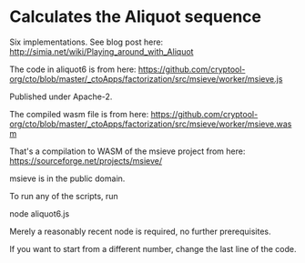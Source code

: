 # Calculates the Aliquot sequence

Six implementations. See blog post here:
http://simia.net/wiki/Playing_around_with_Aliquot

The code in aliquot6 is from here:
https://github.com/cryptool-org/cto/blob/master/_ctoApps/factorization/src/msieve/worker/msieve.js

Published under Apache-2.

The compiled wasm file is from here:
https://github.com/cryptool-org/cto/blob/master/_ctoApps/factorization/src/msieve/worker/msieve.wasm

That's a compilation to WASM of the msieve project from here:
https://sourceforge.net/projects/msieve/

msieve is in the public domain.

To run any of the scripts, run

node aliquot6.js

Merely a reasonably recent node is required, no further prerequisites.

If you want to start from a different number, change the last line of the code.
